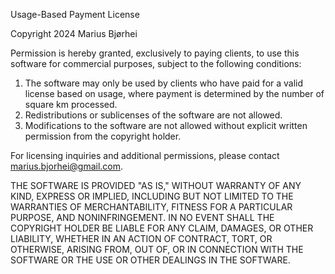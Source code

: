 Usage-Based Payment License

Copyright 2024 Marius Bjørhei

Permission is hereby granted, exclusively to paying clients, to use this software for commercial purposes, subject to the following conditions:

1. The software may only be used by clients who have paid for a valid license based on usage, where payment is determined by the number of square km processed.
2. Redistributions or sublicenses of the software are not allowed.
3. Modifications to the software are not allowed without explicit written permission from the copyright holder.

For licensing inquiries and additional permissions, please contact marius.bjorhei@gmail.com.

THE SOFTWARE IS PROVIDED "AS IS," WITHOUT WARRANTY OF ANY KIND, EXPRESS OR IMPLIED, INCLUDING BUT NOT LIMITED TO THE WARRANTIES OF MERCHANTABILITY, FITNESS FOR A PARTICULAR PURPOSE, AND NONINFRINGEMENT. IN NO EVENT SHALL THE COPYRIGHT HOLDER BE LIABLE FOR ANY CLAIM, DAMAGES, OR OTHER LIABILITY, WHETHER IN AN ACTION OF CONTRACT, TORT, OR OTHERWISE, ARISING FROM, OUT OF, OR IN CONNECTION WITH THE SOFTWARE OR THE USE OR OTHER DEALINGS IN THE SOFTWARE.
